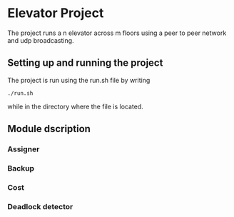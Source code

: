 # Elevator Project

The project runs a n elevator across m floors using a peer to peer network and udp broadcasting.

## Setting up and running the project

The project is run using the run.sh file by writing

```
./run.sh
```

while in the directory where the file is located.

## Module dscription

### Assigner

### Backup

### Cost

### Deadlock detector
